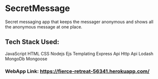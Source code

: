 # SecretMessage
Secret messaging app that keeps the messager anonymous and shows all the anonymous message at one place.
## Tech Stack Used: 
JavaScript HTML CSS Nodejs Ejs Templating Express Api Http Api Lodash MongoDb Mongoose

### WebApp Link: https://fierce-retreat-56341.herokuapp.com/
